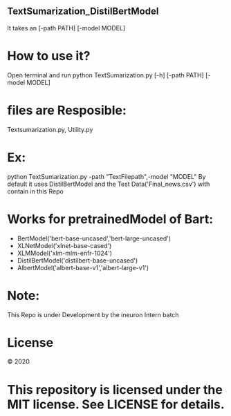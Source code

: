 ## TextSumarization_DistilBertModel
It takes an 
[-path PATH] 
[-model MODEL]

# How to use it?
Open terminal and run
python TextSumarization.py [-h] [-path PATH] [-model MODEL]

# files are Resposible:
Textsumarization.py,
Utility.py
# Ex:
python TextSumarization.py -path "TextFilepath",-model "MODEL"
By default it uses DistilBertModel and the Test Data('Final_news.csv') with contain in this Repo


# Works for pretrainedModel of Bart:
* BertModel('bert-base-uncased','bert-large-uncased')
* XLNetModel('xlnet-base-cased')
* XLMModel('xlm-mlm-enfr-1024')
* DistilBertModel('distilbert-base-uncased')
* AlbertModel('albert-base-v1','albert-large-v1')

# Note: 
This Repo is under Development by the ineuron Intern batch 

# License
© 2020 

# This repository is licensed under the MIT license. See LICENSE for details.
